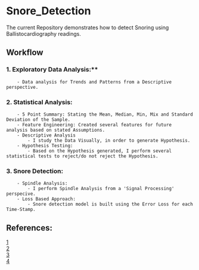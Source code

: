 # Snore_Detection
The current Repository demonstrates how to detect Snoring using Ballistocardiography readings.

## Workflow

### 1. Exploratory Data Analysis:**    
        - Data analysis for Trends and Patterns from a Descriptive perspective.
### 2. Statistical Analysis:    
        - 5 Point Summary: Stating the Mean, Median, Min, Mix and Standard Deviation of the Sample.
        - Feature Engineering: Created several features for future analysis based on stated Assumptions.
        - Descriptive Analysis
            - I study the Data Visually, in order to generate Hypothesis.
        - Hypothesis Testing:
            - Based on the Hypothesis generated, I perform several statistical tests to reject/do not reject the Hypothesis.
### 3. Snore Detection:    
        - Spindle Analysis:
            - I perform Spindle Analysis from a 'Signal Processing' perspecive.
        - Loss Based Approach:
            - Snore detection model is built using the Error Loss for each Time-Stamp.
        
     

## References:

[1](https://www.frontiersin.org/articles/10.3389/fnhum.2015.00181/full)    
[2](https://www.frontiersin.org/articles/10.3389/fnhum.2015.00353/full#h11)    
[3](https://www.researchgate.net/publication/275541618_Heart_Rate_Measurement_Using_Video_in_Different_User_States_for_Online_HCI_Applications)    
[4](https://www.apress.com/gp/book/9781484242452)

